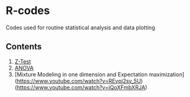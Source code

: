 # R-codes
Codes used for routine statistical analysis and data plotting

## Contents

1. [Z-Test](./ZTest)
2. [ANOVA](./ANOVA)
3. [Mixture Modeling in one dimension and Expectation maximization] (https://www.youtube.com/watch?v=REypj2sy_5U)(https://www.youtube.com/watch?v=iQoXFmbXRJA)

